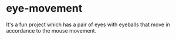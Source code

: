 # eye-movement
It's a fun project which has a pair of eyes with eyeballs that move in accordance to the mouse movement.
